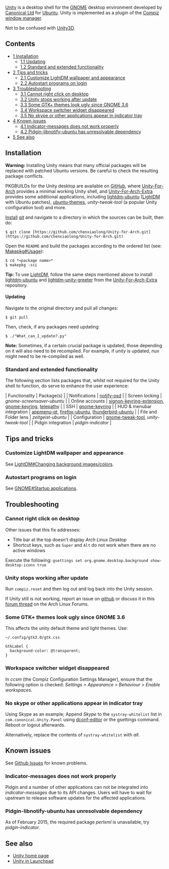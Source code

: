 [Unity](http://unity.ubuntu.com/) is a desktop shell for the [GNOME](/index.php/GNOME "GNOME") desktop environment developed by [Canonical Ltd](http://www.canonical.com/about) for [Ubuntu](http://www.ubuntu.com). Unity is implemented as a plugin of the [Compiz](/index.php/Compiz "Compiz") [window manager](/index.php/Window_manager "Window manager").

Not to be confused with [Unity3D](/index.php/Unity3D "Unity3D").

## Contents

*   [1 Installation](#Installation)
    *   [1.1 Updating](#Updating)
    *   [1.2 Standard and extended functionality](#Standard_and_extended_functionality)
*   [2 Tips and tricks](#Tips_and_tricks)
    *   [2.1 Customize LightDM wallpaper and appearance](#Customize_LightDM_wallpaper_and_appearance)
    *   [2.2 Autostart programs on login](#Autostart_programs_on_login)
*   [3 Troubleshooting](#Troubleshooting)
    *   [3.1 Cannot right click on desktop](#Cannot_right_click_on_desktop)
    *   [3.2 Unity stops working after update](#Unity_stops_working_after_update)
    *   [3.3 Some GTK+ themes look ugly since GNOME 3.6](#Some_GTK.2B_themes_look_ugly_since_GNOME_3.6)
    *   [3.4 Workspace switcher widget disappeared](#Workspace_switcher_widget_disappeared)
    *   [3.5 No skype or other applications appear in indicator tray](#No_skype_or_other_applications_appear_in_indicator_tray)
*   [4 Known issues](#Known_issues)
    *   [4.1 Indicator-messages does not work properly](#Indicator-messages_does_not_work_properly)
    *   [4.2 Pidgin-libnotify-ubuntu has unresolvable dependency](#Pidgin-libnotify-ubuntu_has_unresolvable_dependency)
*   [5 See also](#See_also)

## Installation

**Warning:** Installing Unity means that many official packages will be replaced with patched Ubuntu versions. Be careful to check the resulting package conflicts.

PKGBUILDs for the Unity desktop are available on [GitHub](https://github.com/chenxiaolong/Unity-for-Arch), where [Unity-For-Arch](https://github.com/chenxiaolong/Unity-for-Arch) provides a minimal working Unity shell, and [Unity-For-Arch-Extra](https://github.com/chenxiaolong/Unity-for-Arch-Extra) provides some additional applications, including [lightdm-ubuntu](https://aur.archlinux.org/packages/lightdm-ubuntu/) ([LightDM](/index.php/LightDM "LightDM") with Ubuntu patches), [ubuntu-themes](https://aur.archlinux.org/packages/ubuntu-themes/), *unity-tweak-tool* (a popular Unity configuration tool) and more.

[Install](/index.php/Install "Install") [git](https://www.archlinux.org/packages/?name=git) and navigate to a directory in which the sources can be built, then do:

```
$ git clone [https://github.com/chenxiaolong/Unity-for-Arch.git](https://github.com/chenxiaolong/Unity-for-Arch.git)

```

Open the `README` and build the packages according to the ordered list (see: [Makepkg#Usage](/index.php/Makepkg#Usage "Makepkg")):

```
$ cd *<package name>*
$ makepkg -sci

```

**Tip:** To use [LightDM](/index.php/LightDM "LightDM"), follow the same steps mentioned above to install [lightdm-ubuntu](https://aur.archlinux.org/packages/lightdm-ubuntu/) and [lightdm-unity-greeter](https://aur.archlinux.org/packages/lightdm-unity-greeter/) from the [Unity-For-Arch-Extra](https://github.com/chenxiaolong/Unity-for-Arch-Extra) repository.

#### Updating

Navigate to the original directory and pull all changes:

```
$ git pull

```

Then, check, if any packages need updating:

```
$ ./"What_can_I_update?.py"

```

**Note:** Sometimes, if a certain crucial package is updated, those depending on it will also need to be recompiled. For example, if *unity* is updated, *nux* might need to be re-compiled as well.

### Standard and extended functionality

The following section lists packages that, whilst not required for the Unity shell to function, do serve to enhance the user experience:

| Functionality | Package(s) |
| Notifications | [notify-osd](https://www.archlinux.org/packages/?name=notify-osd) |
| Screen locking | *gnome-screensaver-ubuntu* |
| Online accounts | [signon-keyring-extension](https://aur.archlinux.org/packages/signon-keyring-extension/), [gnome-keyring](https://www.archlinux.org/packages/?name=gnome-keyring), [telepathy](https://www.archlinux.org/groups/x86_64/telepathy/) |
| SSH | [gnome-keyring](https://www.archlinux.org/packages/?name=gnome-keyring) |
| HUD & menubar integration | [appmenu-qt](https://aur.archlinux.org/packages/appmenu-qt/), [firefox-ubuntu](https://aur.archlinux.org/packages/firefox-ubuntu/), [thunderbird-ubuntu](https://aur.archlinux.org/packages/thunderbird-ubuntu/) |
| File and Folder lens | *zeitgeist-ubuntu* |
| Configuration | [gnome-tweak-tool](https://www.archlinux.org/packages/?name=gnome-tweak-tool), *unity-tweak-tool* |
| Pidgin integration | *pidgin-indicator* |

## Tips and tricks

### Customize LightDM wallpaper and appearance

See [LightDM#Changing background images/colors](/index.php/LightDM#Changing_background_images.2Fcolors "LightDM").

### Autostart programs on login

See [GNOME#Startup applications](/index.php/GNOME#Startup_applications "GNOME").

## Troubleshooting

### Cannot right click on desktop

Other issues that this fix addresses:

*   Title bar at the top doesn't display *Arch Linux Desktop*
*   Shortcut keys, such as `Super` and `Alt` do not work when there are no active windows

Execute the following: `gsettings set org.gnome.desktop.background show-desktop-icons true`

### Unity stops working after update

Run `compiz.reset` and then log out and log back into the Unity session.

If Unity still is not working, report an issue on [github](https://github.com/chenxiaolong/Unity-for-Arch/issues?state=open) or discuss it in this [forum thread](https://bbs.archlinux.org/viewtopic.php?id=125423&p=1) on the Arch Linux Forums.

### Some GTK+ themes look ugly since GNOME 3.6

This affects the unity default theme and light themes. Use:

 `~/.config/gtk3.0/gtk.css` 
```
GtkLabel {
  background-color: @transparent;
}

```

### Workspace switcher widget disappeared

In *ccsm* (the Compiz Configuration Settings Manager), ensure that the following option is checked: *Settings > Appearance > Behaviour > Enable workspaces*.

### No skype or other applications appear in indicator tray

Using Skype as an example; Append *Skype* to the `systray-whitelist` list in `com.canonical.Unity.Panel` using [dconf-editor](https://www.archlinux.org/packages/?name=dconf-editor) or the gsettings command. Reboot or logout afterwards.

Alternatively, replace the contents of `systray-whitelist` with *all*.

## Known issues

See [Github Issues](https://github.com/chenxiaolong/Unity-for-Arch/issues) for known problems.

### Indicator-messages does not work properly

Pidgin and a number of other applications can not be integrated into *indicator-messages* due to its API changes. Users will have to wait for upstream to release software updates for the affected applications.

### Pidgin-libnotify-ubuntu has unresolvable dependency

As of February 2015, the required package *perlxml* is unavailable, try *pidgin-indicator*.

## See also

*   [Unity home page](http://unity.ubuntu.com/)
*   [Unity in Launchpad](https://launchpad.net/unity)